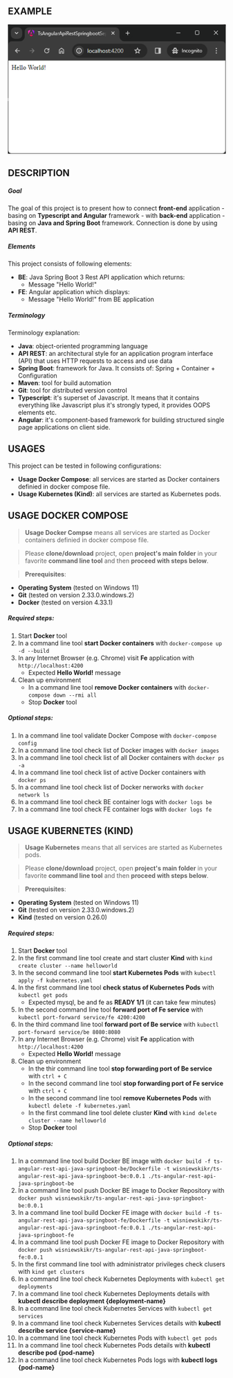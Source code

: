 EXAMPLE
-------

![My Image](readme-images/image-01.png)


DESCRIPTION
-----------

##### Goal
The goal of this project is to present how to connect **front-end** application - basing on **Typescript and Angular** framework - with **back-end** application - basing on **Java and Spring Boot** framework. Connection is done by using **API REST**. 

##### Elements
This project consists of following elements:
* **BE**: Java Spring Boot 3 Rest API application which returns:
   * Message "Hello World!" 
* **FE**: Angular application which displays:
   * Message "Hello World!" from BE application

##### Terminology
Terminology explanation:
* **Java**: object-oriented programming language
* **API REST**: an architectural style for an application program interface (API) that uses HTTP requests to access and use data
* **Spring Boot**: framework for Java. It consists of: Spring + Container + Configuration
* **Maven**: tool for build automation
* **Git**: tool for distributed version control
* **Typescript**: it's superset of Javascript. It means that it contains everything like Javascript plus it's strongly typed, it provides OOPS elements etc. 
* **Angular**: it's component-based framework for building structured single page applications on client side. 


USAGES
------

This project can be tested in following configurations:
* **Usage Docker Compose**: all services are started as Docker containers definied in docker compose file.
* **Usage Kubernetes (Kind)**: all services are started as Kubernetes pods.


USAGE DOCKER COMPOSE
--------------------

> **Usage Docker Compse** means all services are started as Docker containers definied in docker compose file.

> Please **clone/download** project, open **project's main folder** in your favorite **command line tool** and then **proceed with steps below**.

> **Prerequisites**:  
* **Operating System** (tested on Windows 11)
* **Git** (tested on version 2.33.0.windows.2)
* **Docker** (tested on version 4.33.1)

##### Required steps:
1. Start **Docker** tool
1. In a command line tool **start Docker containers** with `docker-compose up -d --build`
1. In any Internet Browser (e.g. Chrome) visit **Fe** application with `http://localhost:4200`
   * Expected **Hello World!** message
1. Clean up environment 
     * In a command line tool **remove Docker containers** with `docker-compose down --rmi all`
     * Stop **Docker** tool

##### Optional steps:
1. In a command line tool validate Docker Compose with `docker-compose config`
1. In a command line tool check list of Docker images with `docker images`
1. In a command line tool check list of all Docker containers with `docker ps -a`
1. In a command line tool check list of active Docker containers with `docker ps`
1. In a command line tool check list of Docker nerworks with `docker network ls`
1. In a command line tool check BE container logs with `docker logs be`
1. In a command line tool check FE container logs with `docker logs fe`


USAGE KUBERNETES (KIND)
-----------------------

> **Usage Kubernetes** means that all services are started as Kubernetes pods. 

> Please **clone/download** project, open **project's main folder** in your favorite **command line tool** and then **proceed with steps below**.

> **Prerequisites**:  
* **Operating System** (tested on Windows 11)
* **Git** (tested on version 2.33.0.windows.2)
* **Kind** (tested on version 0.26.0)

##### Required steps:
1. Start **Docker** tool
1. In the first command line tool create and start cluster **Kind** with `kind create cluster --name helloworld`
1. In the second command line tool **start Kubernetes Pods** with `kubectl apply -f kubernetes.yaml`
1. In the first command line tool **check status of Kubernetes Pods** with `kubectl get pods`
   * Expected mysql, be and fe as **READY 1/1** (it can take few minutes)
1. In the second command line tool **forward port of Fe service** with `kubectl port-forward service/fe 4200:4200`
1. In the third command line tool **forward port of Be service** with `kubectl port-forward service/be 8080:8080`
1. In any Internet Browser (e.g. Chrome) visit **Fe** application with `http://localhost:4200`
   * Expected **Hello World!** message
1. Clean up environment 
     * In the thir command line tool **stop forwarding port of Be service** with `ctrl + C`
     * In the second command line tool **stop forwarding port of Fe service** with `ctrl + C`
     * In the second command line tool **remove Kubernetes Pods** with `kubectl delete -f kubernetes.yaml`
     * In the first command line tool delete cluster **Kind** with `kind delete cluster --name helloworld`
     * Stop **Docker** tool

##### Optional steps:
1. In a command line tool build Docker BE image with `docker build -f ts-angular-rest-api-java-springboot-be/Dockerfile -t wisniewskikr/ts-angular-rest-api-java-springboot-be:0.0.1 ./ts-angular-rest-api-java-springboot-be`
1. In a command line tool push Docker BE image to Docker Repository with `docker push wisniewskikr/ts-angular-rest-api-java-springboot-be:0.0.1` 
1. In a command line tool build Docker FE image with `docker build -f ts-angular-rest-api-java-springboot-fe/Dockerfile -t wisniewskikr/ts-angular-rest-api-java-springboot-fe:0.0.1 ./ts-angular-rest-api-java-springboot-fe`
1. In a command line tool push Docker FE image to Docker Repository with `docker push wisniewskikr/ts-angular-rest-api-java-springboot-fe:0.0.1` 
1. In the first command line tool with administrator privileges check clusers with `kind get clusters`
1. In a command line tool check Kubernetes Deployments with `kubectl get deployments`
1. In a command line tool check Kubernetes Deployments details with **kubectl describe deployment {deployment-name}**
1. In a command line tool check Kubernetes Services with `kubectl get services`
1. In a command line tool check Kubernetes Services details with **kubectl describe service {service-name}**
1. In a command line tool check Kubernetes Pods with `kubectl get pods`
1. In a command line tool check Kubernetes Pods details with **kubectl describe pod {pod-name}**
1. In a command line tool check Kubernetes Pods logs with **kubectl logs {pod-name}**